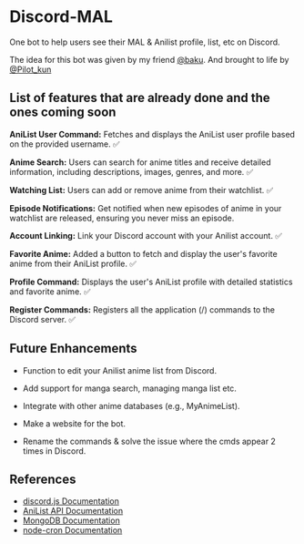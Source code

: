 # Discord-MAL
One bot to help users see their MAL & Anilist profile, list, etc on Discord. 

The idea for this bot was given by my friend [@baku](https://github.com/maiorikizu). And brought to life by [@Pilot_kun](https://github.com/Hackers244)

## List of features that are already done and the ones coming soon 
**AniList User Command:** Fetches and displays the AniList user profile based on the provided username. ✅

**Anime Search:** Users can search for anime titles and receive detailed information, including descriptions, images, genres, and more. ✅

**Watching List:** Users can add or remove anime from their watchlist. ✅

**Episode Notifications:** Get notified when new episodes of anime in your watchlist are released, ensuring you never miss an episode.

**Account Linking:** Link your Discord account with your Anilist account. ✅

**Favorite Anime:** Added a button to fetch and display the user's favorite anime from their AniList profile. ✅

**Profile Command:** Displays the user's AniList profile with detailed statistics and favorite anime. ✅

**Register Commands:** Registers all the application (/) commands to the Discord server. ✅

## Future Enhancements
- Function to edit your Anilist anime list from Discord. 

- Add support for manga search, managing manga list etc.

- Integrate with other anime databases (e.g., MyAnimeList).

- Make a website for the bot.

- Rename the commands & solve the issue where the cmds appear 2 times in Discord.
  
## References
- [discord.js Documentation](https://discord.js.org/#/)
- [AniList API Documentation](https://anilist.gitbook.io/anilist-apiv2-docs/)
- [MongoDB Documentation](https://www.mongodb.com/docs/)
- [node-cron Documentation](https://www.npmjs.com/package/node-cron)
